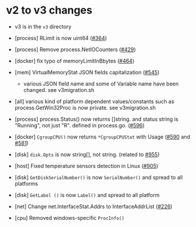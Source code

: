 # v2 to v3 changes

- v3 is in the `v3` directory

- [process] RLimit is now uint64 ([#364](https://github.com/roachadam/gopsutil/issues/364))
- [process] Remove process.NetIOCounters ([#429](https://github.com/roachadam/gopsutil/issues/429))
- [docker] fix typo of memoryLimitInBbytes  ([#464](https://github.com/roachadam/gopsutil/issues/464))
- [mem] VirtualMemoryStat JSON fields capitalization ([#545](https://github.com/roachadam/gopsutil/issues/545))
  - various JSON field name and some of Variable name have been changed. see v3migration.sh
- [all] various kind of platform dependent values/constants such as process.GetWin32Proc is now private. see v3migration.sh
- [process] process.Status() now returns []string. and status string is "Running", not just "R". defined in process.go. ([#596](https://github.com/roachadam/gopsutil/issues/596))
- [docker] `CgroupCPU()` now returns `*CgroupCPUStat` with Usage  ([#590](https://github.com/roachadam/gopsutil/issues/590) and [#581](https://github.com/roachadam/gopsutil/issues/581))
- [disk] `disk.Opts` is now string[], not string. (related to [#955](https://github.com/roachadam/gopsutil/issues/955))
- [host] Fixed temperature sensors detection in Linux ([#905](https://github.com/roachadam/gopsutil/issues/905))
- [disk] `GetDiskSerialNumber()` is now `SerialNumber()` and spread to all platforms
- [disk] `GetLabel ()` is now `Label()` and spread to all platform
- [net] Change net.InterfaceStat.Addrs to InterfaceAddrList ([#226](https://github.com/roachadam/gopsutil/issues/226))
- [cpu] Removed windows-specific `ProcInfo()`
